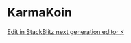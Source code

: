 # KarmaKoin

[Edit in StackBlitz next generation editor ⚡️](https://stackblitz.com/~/github.com/RichGambino/KarmaKoin)
